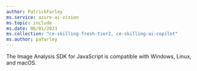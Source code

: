 ```yaml
---
author: PatrickFarley
ms.service: azure-ai-vision
ms.topic: include
ms.date: 08/01/2023
ms.collection: "ce-skilling-fresh-tier2, ce-skilling-ai-copilot"
ms.author: pafarley
---
```


The Image Analysis SDK for JavaScript is compatible with Windows, Linux, and macOS.

